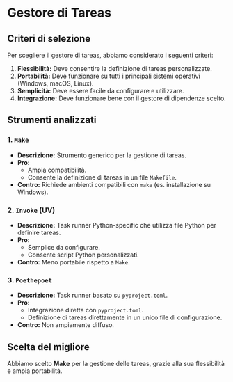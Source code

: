 # Gestore di Tareas

## Criteri di selezione
Per scegliere il gestore di tareas, abbiamo considerato i seguenti criteri:
1. **Flessibilità:** Deve consentire la definizione di tareas personalizzate.
2. **Portabilità:** Deve funzionare su tutti i principali sistemi operativi (Windows, macOS, Linux).
3. **Semplicità:** Deve essere facile da configurare e utilizzare.
4. **Integrazione:** Deve funzionare bene con il gestore di dipendenze scelto.

## Strumenti analizzati
### 1. **`Make`**
- **Descrizione:** Strumento generico per la gestione di tareas.
- **Pro:** 
  - Ampia compatibilità.
  - Consente la definizione di tareas in un file `Makefile`.
- **Contro:** Richiede ambienti compatibili con `make` (es. installazione su Windows).

### 2. **`Invoke` (UV)**
- **Descrizione:** Task runner Python-specific che utilizza file Python per definire tareas.
- **Pro:** 
  - Semplice da configurare.
  - Consente script Python personalizzati.
- **Contro:** Meno portabile rispetto a `Make`.

### 3. **`Poethepoet`**
- **Descrizione:** Task runner basato su `pyproject.toml`.
- **Pro:** 
  - Integrazione diretta con `pyproject.toml`.
  - Definizione di tareas direttamente in un unico file di configurazione.
- **Contro:** Non ampiamente diffuso.

## Scelta del migliore
Abbiamo scelto **Make** per la gestione delle tareas, grazie alla sua flessibilità e ampia portabilità.

